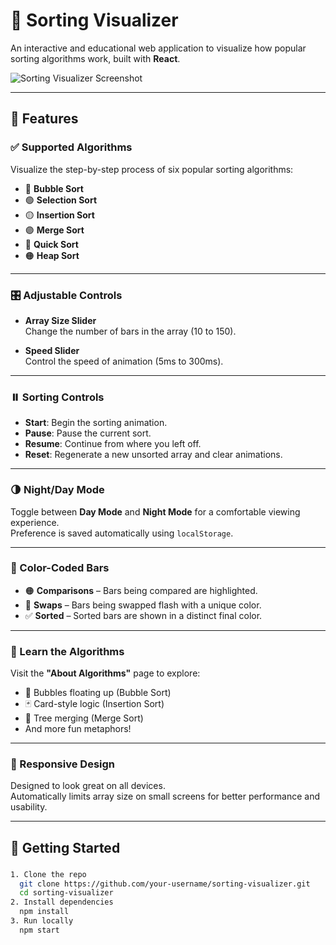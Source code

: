 # 🔢 Sorting Visualizer

An interactive and educational web application to visualize how popular sorting algorithms work, built with **React**.

![Sorting Visualizer Screenshot](https://your-screenshot-url.com) <!-- Replace with your actual screenshot -->

---

## 🌟 Features

### ✅ Supported Algorithms

Visualize the step-by-step process of six popular sorting algorithms:
- 🔵 **Bubble Sort**
- 🟢 **Selection Sort**
- 🟡 **Insertion Sort**
- 🟣 **Merge Sort**
- 🔴 **Quick Sort**
- 🟠 **Heap Sort**

---

### 🎛️ Adjustable Controls

- **Array Size Slider**  
  Change the number of bars in the array (10 to 150).
  
- **Speed Slider**  
  Control the speed of animation (5ms to 300ms).

---

### ⏸️ Sorting Controls

- **Start**: Begin the sorting animation.  
- **Pause**: Pause the current sort.  
- **Resume**: Continue from where you left off.  
- **Reset**: Regenerate a new unsorted array and clear animations.

---

### 🌗 Night/Day Mode

Toggle between **Day Mode** and **Night Mode** for a comfortable viewing experience.  
Preference is saved automatically using `localStorage`.

---

### 🎨 Color-Coded Bars

- 🟠 **Comparisons** – Bars being compared are highlighted.
- 🔁 **Swaps** – Bars being swapped flash with a unique color.
- ✅ **Sorted** – Sorted bars are shown in a distinct final color.

---

### 📘 Learn the Algorithms

Visit the **"About Algorithms"** page to explore:
- 🫧 Bubbles floating up (Bubble Sort)
- 🃏 Card-style logic (Insertion Sort)
- 🌲 Tree merging (Merge Sort)
- And more fun metaphors!

---

### 📱 Responsive Design

Designed to look great on all devices.  
Automatically limits array size on small screens for better performance and usability.

---

## 🚀 Getting Started

###
```bash
1. Clone the repo
  git clone https://github.com/your-username/sorting-visualizer.git
  cd sorting-visualizer
2. Install dependencies
  npm install
3. Run locally
  npm start
